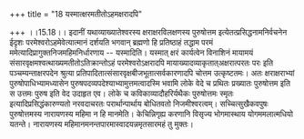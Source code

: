 +++
title = "18 यस्मात्क्षरमतीतोऽहमक्षरादपि"

+++
।।15.18।। इदानीं यथाव्याख्यातेश्वरस्य क्षराक्षरविलक्षणस्य पुरुषोत्तम
इत्येतत्प्रसिद्धनामनिर्वचनेन ईदृशः परमेश्वरोऽहमेवेत्यात्मानं दर्शयति
भगवान् ब्रह्मणो हि प्रतिष्ठाहं तद्धाम परमं
ममेत्यादिप्रागुक्तनिजमहिमनिर्धारणाय -- यस्मादिति। यस्मात् क्षरं
कार्यत्वेन विनाशिनं मायामयं संसारवृक्षमश्वत्थाख्यमतीतोऽतिक्रान्तोऽहं
परमेश्वरोऽक्षरादपि मायाख्यादव्याकृतात्अक्षरात्परतः परः इति
पञ्चम्यन्ताक्षरपदेन श्रुत्या
प्रतिपादितात्संसारवृक्षबीजभूतात्सर्वकारणादपि चोत्तम उत्कृष्टतमः। अतः
क्षराक्षराभ्यां पुरुषोपाधिभ्यामध्यासेन
पुरुषपदव्यपदेश्याभ्यामुत्तमत्वादस्मि भवामि लोके वेदे च प्रथितः प्रख्यातः
पुरुषोत्तम इति स उत्तमः पुरुष इति वेद उदाहृत एव। लोके च
कविकाव्यादौहरिर्यथैकः पुरुषोत्तमः स्मृतः इत्यादिप्रसिद्धंकारुण्यतो
नरवदाचरतः परार्थान्पार्थाय बोधितवतो निजमीश्वरत्वम्। सच्चित्सुखैकवपुषः
पुरुषोत्तमस्य नारायणस्य महिमा न हि मानमेति। केचिन्निगृह्य करणानि विसृज्य
भोगमास्थाय योगममलात्मधियो यतन्ते। नारायणस्य
महिमानमनन्तपारमास्वादयन्नमृतसारमहं तु मुक्तः।
